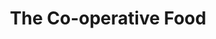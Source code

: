 ---
title: "The Co-operative Food"
url: /birmingham/the-co-operative-food-west-heath-road/
shop: Supermarkt
---